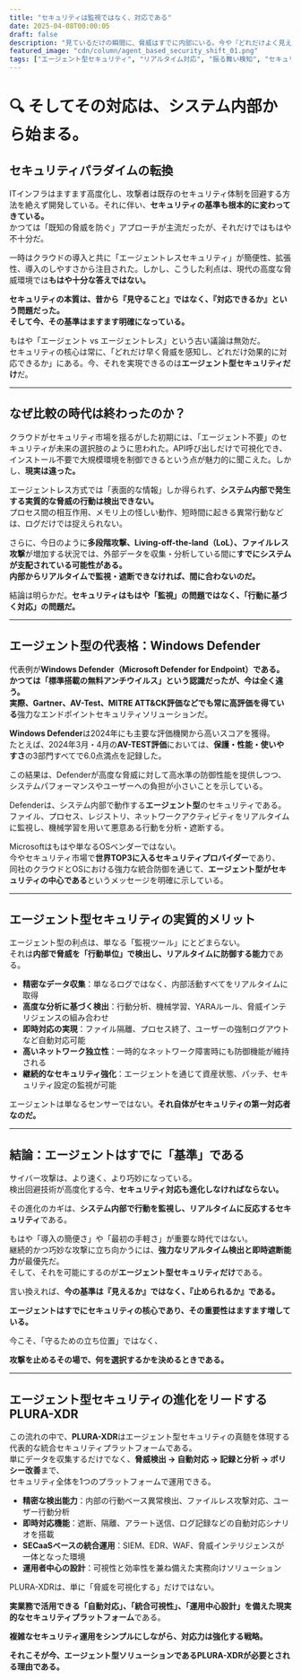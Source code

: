 ```yaml
---
title: "セキュリティは監視ではなく、対応である"
date: 2025-04-08T00:00:05
draft: false
description: "見ているだけの瞬間に、脅威はすでに内部にいる。今や『どれだけよく見えるか』ではなく、『どれだけ早く正確に対応できるか』がセキュリティの基準となった。"
featured_image: "cdn/column/agent_based_security_shift_01.png"
tags: ["エージェント型セキュリティ", "リアルタイム対応", "振る舞い検知", "セキュリティパラダイム転換", "PLURA-XDR"]
---
```


# 🔍 そしてその対応は、システム内部から始まる。

## セキュリティパラダイムの転換

ITインフラはますます高度化し、攻撃者は既存のセキュリティ体制を回避する方法を絶えず開発している。それに伴い、**セキュリティの基準も根本的に変わってきている。**  
かつては「既知の脅威を防ぐ」アプローチが主流だったが、それだけではもはや不十分だ。

一時はクラウドの導入と共に「エージェントレスセキュリティ」が簡便性、拡張性、導入のしやすさから注目された。しかし、こうした利点は、現代の高度な脅威環境では**もはや十分な答えではない。**

**セキュリティの本質は、昔から『見守ること』ではなく、『対応できるか』という問題だった。**  
**そして今、その基準はますます明確になっている。**

もはや「エージェント vs エージェントレス」という古い議論は無効だ。  
セキュリティの核心は常に、「どれだけ早く脅威を感知し、どれだけ効果的に対応できるか」にある。今、それを実現できるのは**エージェント型セキュリティだけ**だ。

---

## なぜ比較の時代は終わったのか？

クラウドがセキュリティ市場を揺るがした初期には、「エージェント不要」のセキュリティが未来の選択肢のように思われた。API呼び出しだけで可視化でき、インストール不要で大規模環境を制御できるという点が魅力的に聞こえた。しかし、**現実は違った。**

エージェントレス方式では「表面的な情報」しか得られず、**システム内部で発生する実質的な脅威の行動は検出できない。**  
プロセス間の相互作用、メモリ上の怪しい動作、短時間に起きる異常行動などは、ログだけでは捉えられない。

さらに、今日のように**多段階攻撃、Living-off-the-land（LoL）、ファイルレス攻撃**が増加する状況では、外部データを収集・分析している間に**すでにシステムが支配されている可能性がある。**  
**内部からリアルタイムで監視・遮断できなければ、間に合わないのだ。**

結論は明らかだ。**セキュリティはもはや「監視」の問題ではなく、「行動に基づく対応」の問題だ。**

---

## エージェント型の代表格：Windows Defender

代表例が**Windows Defender（Microsoft Defender for Endpoint）**である。  
かつては「標準搭載の無料アンチウイルス」という認識だったが、今は全く違う。  
実際、**Gartner、AV-Test、MITRE ATT&CK評価**などでも**常に高評価を得ている**強力なエンドポイントセキュリティソリューションだ。

**Windows Defender**は2024年にも主要な評価機関から高いスコアを獲得。  
たとえば、2024年3月・4月の**AV-TEST評価**においては、**保護・性能・使いやすさ**の3部門すべてで6.0点満点を記録した。

この結果は、Defenderが高度な脅威に対して高水準の防御性能を提供しつつ、  
システムパフォーマンスやユーザーへの負担が小さいことを示している。

Defenderは、システム内部で動作する**エージェント型**のセキュリティである。  
ファイル、プロセス、レジストリ、ネットワークアクティビティをリアルタイムに監視し、機械学習を用いて悪意ある行動を分析・遮断する。

Microsoftはもはや単なるOSベンダーではない。  
今やセキュリティ市場で**世界TOP3に入るセキュリティプロバイダー**であり、  
同社のクラウドとOSにおける強力な統合防御を通じて、**エージェント型がセキュリティの中心である**というメッセージを明確に示している。

---

## エージェント型セキュリティの実質的メリット

エージェント型の利点は、単なる「監視ツール」にとどまらない。  
それは**内部で脅威を「行動単位」で検出し、リアルタイムに防御する能力**である。

- **精密なデータ収集**：単なるログではなく、内部活動すべてをリアルタイムに取得  
- **高度な分析に基づく検出**：行動分析、機械学習、YARAルール、脅威インテリジェンスの組み合わせ  
- **即時対応の実現**：ファイル隔離、プロセス終了、ユーザーの強制ログアウトなど自動対応可能  
- **高いネットワーク独立性**：一時的なネットワーク障害時にも防御機能が維持される  
- **継続的なセキュリティ強化**：エージェントを通じて資産状態、パッチ、セキュリティ設定の監視が可能  

エージェントは単なるセンサーではない。**それ自体がセキュリティの第一対応者なのだ。**

---

## 結論：エージェントはすでに「基準」である

サイバー攻撃は、より速く、より巧妙になっている。  
検出回避技術が高度化する今、**セキュリティ対応も進化しなければならない。**

その進化のカギは、**システム内部で行動を監視し、リアルタイムに反応するセキュリティ**である。

もはや「導入の簡便さ」や「最初の手軽さ」が重要な時代ではない。  
継続的かつ巧妙な攻撃に立ち向かうには、**強力なリアルタイム検出と即時遮断能力**が最優先だ。  
そして、それを可能にするのが**エージェント型セキュリティだけ**である。

言い換えれば、**今の基準は『見えるか』ではなく、『止められるか』である。**

**エージェントはすでにセキュリティの核心であり、その重要性はますます増している。**

今こそ、「守るための立ち位置」ではなく、

**攻撃を止めるその場で、何を選択するかを決めるときである。**

---

## エージェント型セキュリティの進化をリードするPLURA-XDR

この流れの中で、**PLURA-XDR**はエージェント型セキュリティの真髄を体現する代表的な統合セキュリティプラットフォームである。  
単にデータを収集するだけでなく、**脅威検出 → 自動対応 → 記録と分析 → ポリシー改善**まで、  
セキュリティ全体を1つのプラットフォームで運用できる。

- **精密な検出能力**：内部の行動ベース異常検出、ファイルレス攻撃対応、ユーザー行動分析  
- **即時対応機能**：遮断、隔離、アラート送信、ログ記録などの自動対応シナリオを搭載  
- **SECaaSベースの統合運用**：SIEM、EDR、WAF、脅威インテリジェンスが一体となった環境  
- **運用者中心の設計**：可視性と効率性を兼ね備えた実務向けソリューション  

PLURA-XDRは、単に「脅威を可視化する」だけではない。

**実業務で活用できる「自動対応」、「統合可視性」、「運用中心設計」を備えた現実的なセキュリティプラットフォーム**である。

**複雑なセキュリティ運用をシンプルにしながら、対応力は強化する戦略。**

**それこそが今、エージェント型ソリューションであるPLURA-XDRが必要とされる理由である。**
